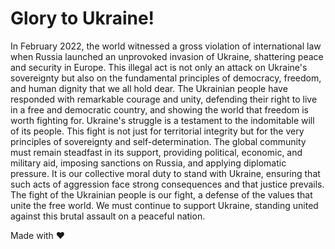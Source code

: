 # Glory to Ukraine!

In February 2022, the world witnessed a gross violation of international law when Russia launched an unprovoked invasion of Ukraine, shattering peace and security in Europe. This illegal act is not only an attack on Ukraine's sovereignty but also on the fundamental principles of democracy, freedom, and human dignity that we all hold dear. The Ukrainian people have responded with remarkable courage and unity, defending their right to live in a free and democratic country, and showing the world that freedom is worth fighting for.
Ukraine's struggle is a testament to the indomitable will of its people. This fight is not just for territorial integrity but for the very principles of sovereignty and self-determination. The global community must remain steadfast in its support, providing political, economic, and military aid, imposing sanctions on Russia, and applying diplomatic pressure. It is our collective moral duty to stand with Ukraine, ensuring that such acts of aggression face strong consequences and that justice prevails.
The fight of the Ukrainian people is our fight, a defense of the values that unite the free world. We must continue to support Ukraine, standing united against this brutal assault on a peaceful nation.

Made with ❤️
